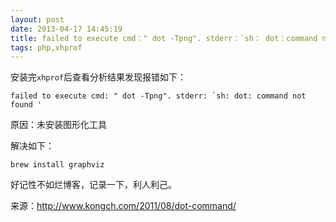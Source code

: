 ```yaml
---
layout: post
date: 2013-04-17 14:45:19
title: failed to execute cmd：" dot -Tpng". stderr：`sh： dot：command not found`
tags: php,xhprof
---
```


安装完`xhprof`后查看分析结果发现报错如下：
	
	failed to execute cmd: " dot -Tpng". stderr: `sh: dot: command not found '

原因：未安装图形化工具

解决如下：

	brew install graphviz


好记性不如烂博客，记录一下，利人利己。




来源：<http://www.kongch.com/2011/08/dot-command/>
	